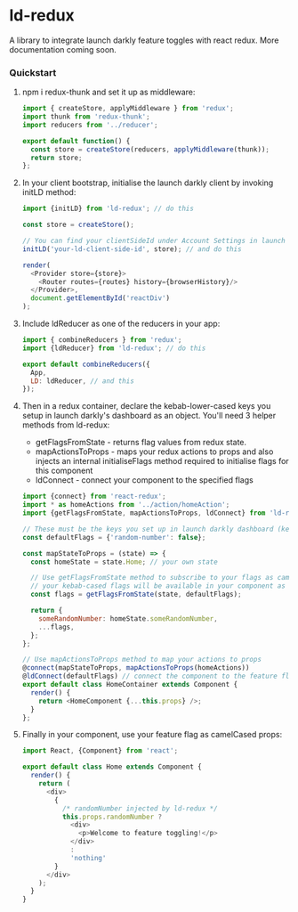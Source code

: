 # ld-redux
A library to integrate launch darkly feature toggles with react redux.
More documentation coming soon.

### Quickstart

1. npm i redux-thunk and set it up as middleware:

    ```javascript
    import { createStore, applyMiddleware } from 'redux';
    import thunk from 'redux-thunk';
    import reducers from '../reducer';
    
    export default function() {
      const store = createStore(reducers, applyMiddleware(thunk));
      return store;
    };
    ```

2. In your client bootstrap, initialise the launch darkly client by invoking initLD method:

    ```javascript
    import {initLD} from 'ld-redux'; // do this
    
    const store = createStore();
    
    // You can find your clientSideId under Account Settings in launch darkly's dashboard 
    initLD('your-ld-client-side-id', store); // and do this
    
    render(
      <Provider store={store}>
        <Router routes={routes} history={browserHistory}/>
      </Provider>,
      document.getElementById('reactDiv')
    );
    ```

3. Include ldReducer as one of the reducers in your app:

    ```javascript
    import { combineReducers } from 'redux';
    import {ldReducer} from 'ld-redux'; // do this
    
    export default combineReducers({
      App,
      LD: ldReducer, // and this
    });
    ```

4. Then in a redux container, declare the kebab-lower-cased keys you setup in launch darkly's dashboard as an object. You'll need 3 helper methods from ld-redux:
    * getFlagsFromState - returns flag values from redux state.
    * mapActionsToProps - maps your redux actions to props and also injects an internal initialiseFlags method required to initialise flags for this component
    * ldConnect - connect your component to the specified flags
    
    ```javascript
    import {connect} from 'react-redux';
    import * as homeActions from '../action/homeAction';
    import {getFlagsFromState, mapActionsToProps, ldConnect} from 'ld-redux';
    
    // These must be the keys you set up in launch darkly dashboard (kebab-lower-cased)
    const defaultFlags = {'random-number': false};
    
    const mapStateToProps = (state) => {
      const homeState = state.Home; // your own state
    
      // Use getFlagsFromState method to subscribe to your flags as camelCased props i.e. 
      // your kebab-cased flags will be available in your component as this.props.camelCased
      const flags = getFlagsFromState(state, defaultFlags);
    
      return {
        someRandomNumber: homeState.someRandomNumber,
        ...flags,
      };
    };
    
    // Use mapActionsToProps method to map your actions to props
    @connect(mapStateToProps, mapActionsToProps(homeActions))
    @ldConnect(defaultFlags) // connect the component to the feature flags it needs
    export default class HomeContainer extends Component {
      render() {
        return <HomeComponent {...this.props} />;
      }
    };
    ```
    
5. Finally in your component, use your feature flag as camelCased props:
    ```javascript
    import React, {Component} from 'react';
    
    export default class Home extends Component {
      render() {
        return (
          <div>
            {
              /* randomNumber injected by ld-redux */
              this.props.randomNumber ?
                <div>
                  <p>Welcome to feature toggling!</p>
                </div>
                :
                'nothing'
            }
          </div>
        );
      }
    }
    ```
